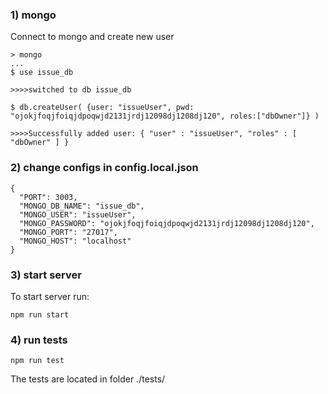 ### 1) mongo

Connect to mongo and create new user
```
> mongo
...
$ use issue_db

>>>>switched to db issue_db

$ db.createUser( {user: "issueUser", pwd: "ojokjfoqjfoiqjdpoqwjd2131jrdj12098dj1208dj120", roles:["dbOwner"]} )

>>>>Successfully added user: { "user" : "issueUser", "roles" : [ "dbOwner" ] }
```

### 2) change configs in config.local.json
```
{
  "PORT": 3003,
  "MONGO_DB_NAME": "issue_db",
  "MONGO_USER": "issueUser",
  "MONGO_PASSWORD": "ojokjfoqjfoiqjdpoqwjd2131jrdj12098dj1208dj120",
  "MONGO_PORT": "27017",
  "MONGO_HOST": "localhost"
}

```

### 3) start server
To start server run:
```
npm run start 
```
### 4) run tests

```
npm run test
```

The tests are located in folder ./tests/ 
